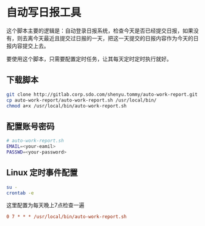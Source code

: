 # 自动写日报工具

这个脚本主要的逻辑是：自动登录日报系统，检查今天是否已经提交日报，如果没有，则去离今天最近且提交过日报的一天，把这一天提交的日报内容作为今天的日报内容提交上去。

要使用这个脚本，只需要配置定时任务，让其每天定时定时执行就好。

## 下载脚本

```bash
git clone http://gitlab.corp.sdo.com/shenyu.tommy/auto-work-report.git
cp auto-work-report/auto-work-report.sh /usr/local/bin/
chmod a+x /usr/local/bin/auto-work-report.sh
```

## 配置账号密码

```bash
# auto-work-report.sh
EMAIL=<your-eamil>
PASSWD=<your-password>
```

## Linux 定时事件配置

```bash
su -
crontab -e
```

这里配置为每天晚上7点检查一遍

```cfg
0 7 * * * /usr/local/bin/auto-work-report.sh
```
